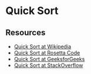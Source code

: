 # Quick Sort

## Resources

- [Quick Sort at Wikipedia][1]
- [Quick Sort at Rosetta Code][2]
- [Quick Sort at GeeksforGeeks][3]
- [Quick Sort at StackOverflow][4]

[1]: https://en.wikipedia.org/wiki/Quicksort
[2]: https://rosettacode.org/wiki/Sorting_algorithms/Quicksort
[3]: https://www.geeksforgeeks.org/quick-sort/
[4]: https://stackoverflow.com/q/5185864/1690799
